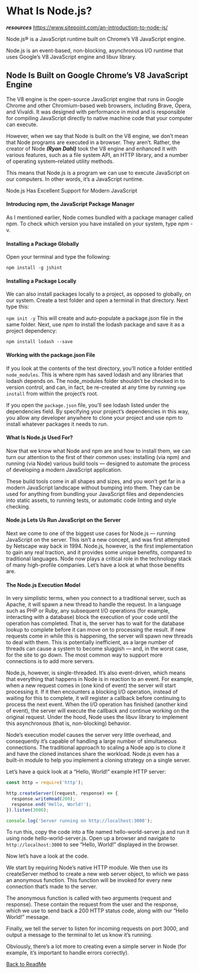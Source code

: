 # What Is Node.js?

***resources***
https://www.sitepoint.com/an-introduction-to-node-js/

Node.js® is a JavaScript runtime built on Chrome’s V8 JavaScript engine.

Node.js is an event-based, non-blocking, asynchronous I/O runtime that uses Google’s V8 JavaScript engine and libuv library.

## Node Is Built on Google Chrome’s V8 JavaScript Engine
The V8 engine is the open-source JavaScript engine that runs in Google Chrome and other Chromium-based web browsers, including Brave, Opera, and Vivaldi. It was designed with performance in mind and is responsible for compiling JavaScript directly to native machine code that your computer can execute.

However, when we say that Node is built on the V8 engine, we don’t mean that Node programs are executed in a browser. They aren’t. Rather, the creator of Node ***(Ryan Dahl)*** took the V8 engine and enhanced it with various features, such as a file system API, an HTTP library, and a number of operating system–related utility methods.

This means that Node.js is a program we can use to execute JavaScript on our computers. In other words, it’s a JavaScript runtime.

Node.js Has Excellent Support for Modern JavaScript

#### Introducing npm, the JavaScript Package Manager
As I mentioned earlier, Node comes bundled with a package manager called npm. To check which version you have installed on your system, type npm -v.

#### Installing a Package Globally
Open your terminal and type the following:

`npm install -g jshint`

#### Installing a Package Locally
We can also install packages locally to a project, as opposed to globally, on our system. Create a test folder and open a terminal in that directory. Next type this:

`npm init -y`
This will create and auto-populate a package.json file in the same folder. Next, use npm to install the lodash package and save it as a project dependency:

`npm install lodash --save`

#### Working with the package.json File
If you look at the contents of the test directory, you’ll notice a folder entitled `node_modules`. This is where npm has saved lodash and any libraries that lodash depends on. The node_modules folder shouldn’t be checked in to version control, and can, in fact, be re-created at any time by running `npm install` from within the project’s root.

If you open the `package.json` file, you’ll see lodash listed under the dependencies field. By specifying your project’s dependencies in this way, you allow any developer anywhere to clone your project and use npm to install whatever packages it needs to run.

#### What Is Node.js Used For?
Now that we know what Node and npm are and how to install them, we can turn our attention to the first of their common uses: installing (via npm) and running (via Node) various build tools — designed to automate the process of developing a modern JavaScript application.

These build tools come in all shapes and sizes, and you won’t get far in a modern JavaScript landscape without bumping into them. They can be used for anything from bundling your JavaScript files and dependencies into static assets, to running tests, or automatic code linting and style checking.

#### Node.js Lets Us Run JavaScript on the Server
Next we come to one of the biggest use cases for Node.js — running JavaScript on the server. This isn’t a new concept, and was first attempted by Netscape way back in 1994. Node.js, however, is the first implementation to gain any real traction, and it provides some unique benefits, compared to traditional languages. Node now plays a critical role in the technology stack of many high-profile companies. Let’s have a look at what those benefits are.

#### The Node.js Execution Model
In very simplistic terms, when you connect to a traditional server, such as Apache, it will spawn a new thread to handle the request. In a language such as PHP or Ruby, any subsequent I/O operations (for example, interacting with a database) block the execution of your code until the operation has completed. That is, the server has to wait for the database lookup to complete before it can move on to processing the result. If new requests come in while this is happening, the server will spawn new threads to deal with them. This is potentially inefficient, as a large number of threads can cause a system to become sluggish — and, in the worst case, for the site to go down. The most common way to support more connections is to add more servers.

Node.js, however, is single-threaded. It’s also event-driven, which means that everything that happens in Node is in reaction to an event. For example, when a new request comes in (one kind of event) the server will start processing it. If it then encounters a blocking I/O operation, instead of waiting for this to complete, it will register a callback before continuing to process the next event. When the I/O operation has finished (another kind of event), the server will execute the callback and continue working on the original request. Under the hood, Node uses the libuv library to implement this asynchronous (that is, non-blocking) behavior.

Node’s execution model causes the server very little overhead, and consequently it’s capable of handling a large number of simultaneous connections. The traditional approach to scaling a Node app is to clone it and have the cloned instances share the workload. Node.js even has a built-in module to help you implement a cloning strategy on a single server.

Let’s have a quick look at a “Hello, World!” example HTTP server:

```Javascript
const http = require('http');

http.createServer((request, response) => {
  response.writeHead(200);
  response.end('Hello, World!');
}).listen(3000);

console.log('Server running on http://localhost:3000');
```

To run this, copy the code into a file named hello-world-server.js and run it using node hello-world-server.js. Open up a browser and navigate to `http://localhost:3000` to see “Hello, World!” displayed in the browser.

Now let’s have a look at the code.

We start by requiring Node’s native HTTP module. We then use its createServer method to create a new web server object, to which we pass an anonymous function. This function will be invoked for every new connection that’s made to the server.

The anonymous function is called with two arguments (request and response). These contain the request from the user and the response, which we use to send back a 200 HTTP status code, along with our “Hello World!” message.

Finally, we tell the server to listen for incoming requests on port 3000, and output a message to the terminal to let us know it’s running.

Obviously, there’s a lot more to creating even a simple server in Node (for example, it’s important to handle errors correctly).




[Back to ReadMe](../README.md)
